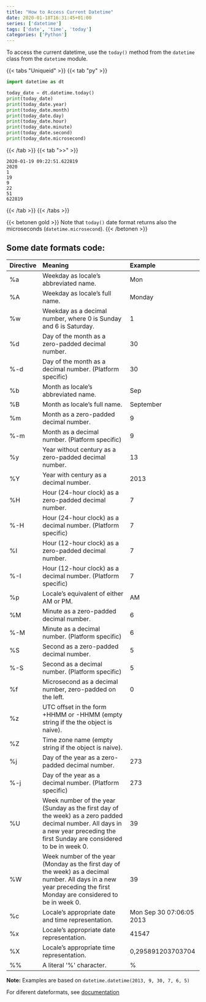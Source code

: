 ```yaml
---
title: "How to Access Current Datetime"
date: 2020-01-18T16:31:45+01:00
series: ['datetime']
tags: ['date', 'time', 'today']
categories: ['Python']
---
```


To access the current datetime, use the `today()` method from the `datetime` class from the `datetime` module.

{{< tabs "Uniqueid" >}}
{{< tab "py" >}} 
```python
import datetime as dt

today_date = dt.datetime.today()
print(today_date)
print(today_date.year)
print(today_date.month)
print(today_date.day)
print(today_date.hour)
print(today_date.minute)
print(today_date.second)
print(today_date.microsecond)

```
{{< /tab >}}
{{< tab ">>" >}}
```
2020-01-19 09:22:51.622819
2020
1
19
9
22
51
622819
```
{{< /tab >}}
{{< /tabs >}}

{{< betonen gold >}}
Note that `today()` date format returns also the microseconds (`datetime.microsecond`). 
{{< /betonen >}}

## Some date formats code:

|Directive|Meaning|Example|
|:-|:-|:-|
|%a|Weekday as locale’s abbreviated name.|Mon|
|%A|Weekday as locale’s full name.|Monday|
|%w|Weekday as a decimal number, where 0 is Sunday and 6 is Saturday.|1|
|%d|Day of the month as a zero-padded decimal number.|30|
|%-d|Day of the month as a decimal number. (Platform specific)|30|
|%b|Month as locale’s abbreviated name.|Sep|
|%B|Month as locale’s full name.|September|
|%m|Month as a zero-padded decimal number.|9|
|%-m|Month as a decimal number. (Platform specific)|9|
|%y|Year without century as a zero-padded decimal number.|13|
|%Y|Year with century as a decimal number.|2013|
|%H|Hour (24-hour clock) as a zero-padded decimal number.|7|
|%-H|Hour (24-hour clock) as a decimal number. (Platform specific)|7|
|%I|Hour (12-hour clock) as a zero-padded decimal number.|7|
|%-I|Hour (12-hour clock) as a decimal number. (Platform specific)|7|
|%p|Locale’s equivalent of either AM or PM.|AM|
|%M|Minute as a zero-padded decimal number.|6|
|%-M|Minute as a decimal number. (Platform specific)|6|
|%S|Second as a zero-padded decimal number.|5|
|%-S|Second as a decimal number. (Platform specific)|5|
|%f|Microsecond as a decimal number, zero-padded on the left.|0|
|%z|UTC offset in the form +HHMM or -HHMM (empty string if the the object is naive).||
|%Z|Time zone name (empty string if the object is naive).||
|%j|Day of the year as a zero-padded decimal number.|273|
|%-j|Day of the year as a decimal number. (Platform specific)|273|
|%U|Week number of the year (Sunday as the first day of the week) as a zero padded decimal number. All days in a new year preceding the first Sunday are considered to be in week 0.|39|
|%W|Week number of the year (Monday as the first day of the week) as a decimal number. All days in a new year preceding the first Monday are considered to be in week 0.|39|
|%c|Locale’s appropriate date and time representation.|Mon Sep 30 07:06:05 2013|
|%x|Locale’s appropriate date representation.|41547|
|%X|Locale’s appropriate time representation.|0,295891203703704|
|%%|A literal '%' character.|%|

**Note:** Examples are based on `datetime.datetime(2013, 9, 30, 7, 6, 5)`

For diferent dateformats, see [documentation](https://docs.python.org/3/library/datetime.html#strftime-and-strptime-format-codes)
